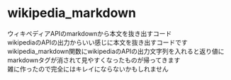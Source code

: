 # wikipedia_markdown
ウィキペディアAPIのmarkdownから本文を抜き出すコード<br>
wikipediaのAPIの出力からいい感じに本文を抜き出すコードです<br>
wikipedia_markdown関数にwikipediaのAPIの出力文字列を入れると返り値にmarkdownタグが消されて見やすくなったものが帰ってきます<br>
雑に作ったので完全にはキレイにならないかもしれません<br>
